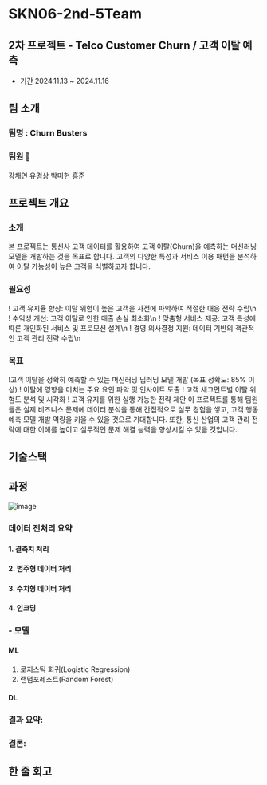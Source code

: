 # SKN06-2nd-5Team
## 2차 프로젝트 - Telco Customer Churn / 고객 이탈 예측

 - 기간 2024.11.13 ~ 2024.11.16

## 팀 소개
  ### 팀명 : Churn Busters

  ### 팀원 👥
강채연
유경상
박미현
홍준

## 프로젝트 개요
### 소개
본 프로젝트는 통신사 고객 데이터를 활용하여 고객 이탈(Churn)을 예측하는 머신러닝 모델을 개발하는 것을 목표로 합니다. 고객의 다양한 특성과 서비스 이용 패턴을 분석하여 이탈 가능성이 높은 고객을 식별하고자 합니다.

### 필요성
! 고객 유지율 향상: 이탈 위험이 높은 고객을 사전에 파악하여 적절한 대응 전략 수립\n
! 수익성 개선: 고객 이탈로 인한 매출 손실 최소화\n
! 맞춤형 서비스 제공: 고객 특성에 따른 개인화된 서비스 및 프로모션 설계\n
! 경영 의사결정 지원: 데이터 기반의 객관적인 고객 관리 전략 수립\n

### 목표
!고객 이탈을 정확히 예측할 수 있는 머신러닝 딥러닝 모델 개발 (목표 정확도: 85% 이상)
! 이탈에 영향을 미치는 주요 요인 파악 및 인사이트 도출
! 고객 세그먼트별 이탈 위험도 분석 및 시각화
! 고객 유지를 위한 실행 가능한 전략 제안
 이 프로젝트를 통해 팀원들은 실제 비즈니스 문제에 데이터 분석을 통해 간접적으로 실무 경험을 쌓고, 고객 행동 예측 모델 개발 역량을 키울 수 있을 것으로 기대합니다. 또한, 통신 산업의 고객 관리 전략에 대한 이해를 높이고 실무적인 문제 해결 능력을 향상시킬 수 있을 것입니다.

## 기술스택

## 과정
![image](https://github.com/user-attachments/assets/26bbb923-6af9-4adc-983e-8b7afe10def0)

### 데이터 전처리 요약

#### 1. 결측치 처리

#### 2. 범주형 데이터 처리

#### 3. 수치형 데이터 처리

#### 4. 인코딩


### - 모델

#### ML
1. 로지스틱 회귀(Logistic Regression)
2. 랜덤포레스트(Random Forest)

#### DL


### 결과 요약:


### 결론:


## 한 줄 회고
